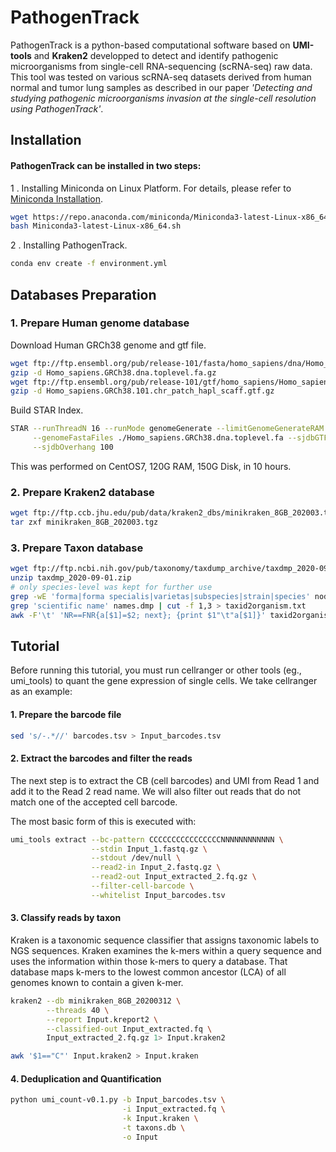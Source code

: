 # PathogenTrack
PathogenTrack is a python-based computational software based on **UMI-tools** and **Kraken2** developped to detect and identify pathogenic microorganisms from single-cell RNA-sequencing (scRNA-seq) raw data. This tool was tested on various scRNA-seq datasets derived from human normal and tumor lung samples as described in our paper *'Detecting and studying pathogenic microorganisms invasion at the single-cell resolution using PathogenTrack'*.

## Installation

#### PathogenTrack can be installed in two steps:

1 . Installing Miniconda on Linux Platform. For details, please refer to [Miniconda Installation](https://conda.io/projects/conda/en/latest/user-guide/install/linux.html#install-linux-silent).
```sh
wget https://repo.anaconda.com/miniconda/Miniconda3-latest-Linux-x86_64.sh
bash Miniconda3-latest-Linux-x86_64.sh
```

2 . Installing PathogenTrack.
```sh
conda env create -f environment.yml
```

## Databases Preparation

### 1. Prepare Human genome database
Download Human GRCh38 genome and gtf file.
```sh
wget ftp://ftp.ensembl.org/pub/release-101/fasta/homo_sapiens/dna/Homo_sapiens.GRCh38.dna.toplevel.fa.gz
gzip -d Homo_sapiens.GRCh38.dna.toplevel.fa.gz
wget ftp://ftp.ensembl.org/pub/release-101/gtf/homo_sapiens/Homo_sapiens.GRCh38.101.chr_patch_hapl_scaff.gtf.gz
gzip -d Homo_sapiens.GRCh38.101.chr_patch_hapl_scaff.gtf.gz
```

Build STAR Index.
```sh
STAR --runThreadN 16 --runMode genomeGenerate --limitGenomeGenerateRAM 168632691637 --genomeDir ./ \
     --genomeFastaFiles ./Homo_sapiens.GRCh38.dna.toplevel.fa --sjdbGTFfile ./Homo_sapiens.GRCh38.101.chr_patch_hapl_scaff.gtf \
     --sjdbOverhang 100
```
This was performed on CentOS7, 120G RAM, 150G Disk, in 10 hours.

### 2. Prepare Kraken2 database

```sh
wget ftp://ftp.ccb.jhu.edu/pub/data/kraken2_dbs/minikraken_8GB_202003.tgz
tar zxf minikraken_8GB_202003.tgz
```
### 3. Prepare Taxon database
```sh
wget ftp://ftp.ncbi.nih.gov/pub/taxonomy/taxdump_archive/taxdmp_2020-09-01.zip
unzip taxdmp_2020-09-01.zip
# only species-level was kept for further use
grep -wE 'forma|forma specialis|varietas|subspecies|strain|species' nodes.dmp | cut -f 1 > taxid.txt
grep 'scientific name' names.dmp | cut -f 1,3 > taxid2organism.txt
awk -F'\t' 'NR==FNR{a[$1]=$2; next}; {print $1"\t"a[$1]}' taxid2organism.txt taxid.txt > taxons.db
```


## Tutorial

Before running this tutorial, you must run cellranger or other tools (eg., umi_tools) to quant the gene expression of single cells. We take cellranger as an example:

#### 1. Prepare the barcode file

```sh
sed 's/-.*//' barcodes.tsv > Input_barcodes.tsv
```

#### 2. Extract the barcodes and filter the reads

The next step is to extract the CB (cell barcodes) and UMI from Read 1 and add it to the Read 2 read name. We will also filter out reads that do not match one of the accepted cell barcode.

The most basic form of this is executed with:
```sh
umi_tools extract --bc-pattern CCCCCCCCCCCCCCCCNNNNNNNNNNNN \
                  --stdin Input_1.fastq.gz \
                  --stdout /dev/null \
                  --read2-in Input_2.fastq.gz \
                  --read2-out Input_extracted_2.fq.gz \
                  --filter-cell-barcode \
                  --whitelist Input_barcodes.tsv
```
#### 3. Classify reads by taxon
Kraken is a taxonomic sequence classifier that assigns taxonomic labels to NGS sequences. Kraken examines the k-mers within a query sequence and uses the information within those k-mers to query a database. That database maps k-mers to the lowest common ancestor (LCA) of all genomes known to contain a given k-mer.
```sh
kraken2 --db minikraken_8GB_20200312 \
        --threads 40 \
        --report Input.kreport2 \
        --classified-out Input_extracted.fq \
        Input_extracted_2.fq.gz 1> Input.kraken2
```
```sh
awk '$1=="C"' Input.kraken2 > Input.kraken
```

#### 4. Deduplication and Quantification
```sh
python umi_count-v0.1.py -b Input_barcodes.tsv \
                         -i Input_extracted.fq \
                         -k Input.kraken \
                         -t taxons.db \
                         -o Input
```

